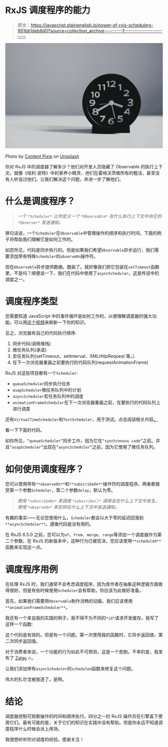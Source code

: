 # RxJS 调度程序的能力

> 原文：<https://javascript.plainenglish.io/power-of-rxjs-schedulers-951bb1deb8d0?source=collection_archive---------1----------------------->

![](img/53553e4c4e877da337a5c29ef4f95101.png)

Photo by [Content Pixie](https://unsplash.com/@contentpixie?utm_source=medium&utm_medium=referral) on [Unsplash](https://unsplash.com?utm_source=medium&utm_medium=referral)

你对 RxJS 中的调度器了解多少？他们对开发人员隐藏了 Observable 的执行上下文。就像《哈利·波特》中的家养小精灵，他们在霍格沃茨做所有的粗活，甚至没有人听说过他们。让我们解决这个问题，并进一步了解他们。

# 什么是调度程序？

> *一个* `*Scheduler*` *让你定义一个* `*Observable*` *在什么执行上下文中向它的* `*Observer*` *发送通知。*

换句话说，一个`Scheduler`在`Observable`中管理操作的顺序和执行时间。下面的例子将帮助我们理解它是如何工作的。

如您所见，代码是同步执行的。但是如果我们希望`Observable`异步运行，我们需要添加带有特殊`Scheduler`的`observeOn`操作符。

现在`Observable`异步提供数据。酷毙了。就好像我们把它包装在`setTimeout`函数里，不是吗？顺便说一下，我们在代码中使用了`asyncScheduler`。这是传说中的调度之一。

# 调度程序类型

您需要知道 JavaScript 中的事件循环是如何工作的，以便理解调度器的强大功能。可以用[这个视频](https://youtu.be/8aGhZQkoFbQ)来刷新一下你的知识。

总之，浏览器有自己的代码执行顺序:

1.  同步代码(调用堆栈)
2.  微任务队列(承诺)
3.  宏任务队列(setTimeout、setInterval、XMLHttpRequest 等。).
4.  在下一次浏览器重画之前要执行的代码队列(requestAnimationFrame)

RxJS 对这些项目都有一个`Scheduler`:

*   `queueScheduler`同步执行任务
*   `asapScheduler`微任务队列中的计划
*   `asyncScheduler`宏任务队列中的调度
*   `animationFrameScheduler`在下一次浏览器重画之前，在要执行的代码队列上进行调度

还有`VirtualTimeScheduler`和`TestScheduler`，用于测试。点击阅读相关内容[。](https://medium.com/angular-in-depth/so-what-is-rxjs-virtualtimescheduler-796e92ed722f)

看一下下面的代码。

如你所见，`“queueScheduler”`同步工作，因为它在`“synchronous code”`之前。并且`“asapScheduler”`出现在`“asyncScheduler“`之前，因为它使用了微任务队列。

# 如何使用调度程序？

您可以使用带有`**observeOn**`和`**subscribeOn**`操作符的调度程序。两者都接受第一个参数`Scheduler`，第二个参数`delay`，默认为零。

> *使用* `*subscribeOn*` *来调度* `*subscribe()*` *调用会在什么上下文中发生。
> 使用* `*observeOn*` *来安排在什么上下文中发送通知。*

有趣的事实——无论您使用什么，`Scheduler`都会以大于零的延迟回落到`**asyncScheduler**`。遵循代码是没有用的。

在 RxJS 6.5.0 之前，您可以为`of`、`from`、`merge`、`range`等添加一个调度器作为第二个参数。在 RxJS 的新版本中，这种行为已被否决，您应该使用`**scheduled**`函数来实现这一点。

# 调度程序用例

在处理 RxJS 时，我们通常不会考虑调度程序，因为库作者在抽象这种逻辑方面做得很好。但是有些时候使用`Scheduler`会有帮助，你应该为此做好准备。

首先，如果我们需要用`Observable`制作流畅的动画，我们应该使用`**animationFrameScheduler**`。

我还有一个来自我的实践的例子。我不得不为不同的`*id*`请求开发缓存。我写了这样一个函数:

这个代码是有效的。但是有一个问题。第一次使用我的函数时，它异步返回值，第二次同步返回值。

对于消费者来说，一个功能的行为如此不可预测，这是一个悲剧。不幸的是，我发布了 [Zalgo](https://medium.com/@bluepnume/intentionally-unleashing-zalgo-with-promises-ab3f63ead2fd) 🔥。

让我们添加带有`asyncScheduler`的`scheduled`函数来修复这个问题。

伟大的扎尔戈被放逐了。是啊。

# 结论

调度器控制可观察操作的时间和顺序执行。四分之一的 RxJS 操作员在引擎盖下使用它们。最有可能的是，关于它们的知识在实践中没有帮助。但是你永远不知道调度程序什么时候会派上用场。

我很想听听你对调度的经验。感谢关注！